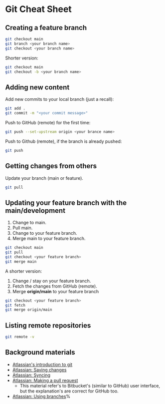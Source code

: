 # Git Cheat Sheet

## Creating a feature branch

```sh
git checkout main
git branch <your branch name>
git checkout <your branch name>

```

Shorter version:

```sh
git checkout main
git checkout -b <your branch name>
```

## Adding new content

Add new commits to your local branch (just a recall): 

 ```sh
git add .
git commit -m "<your commit message>"
```

Push to GitHub (remote) for the first time:

```sh
git push --set-upstream origin <your brance name>
```

Push to Github (remote), if the branch is already pushed:

```sh
git push
```

## Getting changes from others

Update your branch (main or feature).

```sh
git pull
```

## Updating your feature branch with the main/development

1. Change to main.
2. Pull main.
3. Change to your feature branch.
4. Merge main to your feature branch.

```sh
git checkout main
git pull
git checkout <your feature branch>
git merge main
```

A shorter version:

1. Change / stay on your feature branch.
2. Fetch the changes from GitHub (remote).
3. Merge **origin/main** to your feature branch

```sh
git checkout <your feature branch>
git fetch
git merge origin/main
```

## Listing remote repositories

```sh
git remote -v
```

## Background materials

- [Atlassian's introduction to git](https://www.atlassian.com/git/tutorials/what-is-version-control)
- [Atlassian: Saving changes](https://www.atlassian.com/git/tutorials/saving-changes)
- [Atlassian: Syncing](https://www.atlassian.com/git/tutorials/syncing)
- [Atlassian: Making a pull request](https://www.atlassian.com/git/tutorials/making-a-pull-request)
  - This material refer's to Bitbucket's (similar to GitHub) user interface, but the explanation's are correct for GitHub too.
- [Atlassian: Using branches](https://www.atlassian.com/git/tutorials/using-branches)% 